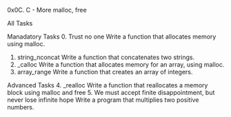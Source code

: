 0x0C. C - More malloc, free

All Tasks

Manadatory Tasks
0. Trust no one
	Write a function that allocates memory using malloc.
1. string_nconcat
	Write a function that concatenates two strings.
2. _calloc
	Write a function that allocates memory for an array, using malloc.
3. array_range
	Write a function that creates an array of integers.

Advanced Tasks
4. _realloc
	Write a function that reallocates a memory block using malloc and free
5. We must accept finite disappointment, but never lose infinite hope
	Write a program that multiplies two positive numbers.


